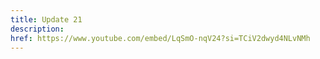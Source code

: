 ```yaml
---
title: Update 21
description: 
href: https://www.youtube.com/embed/LqSmO-nqV24?si=TCiV2dwyd4NLvNMh
---
```

